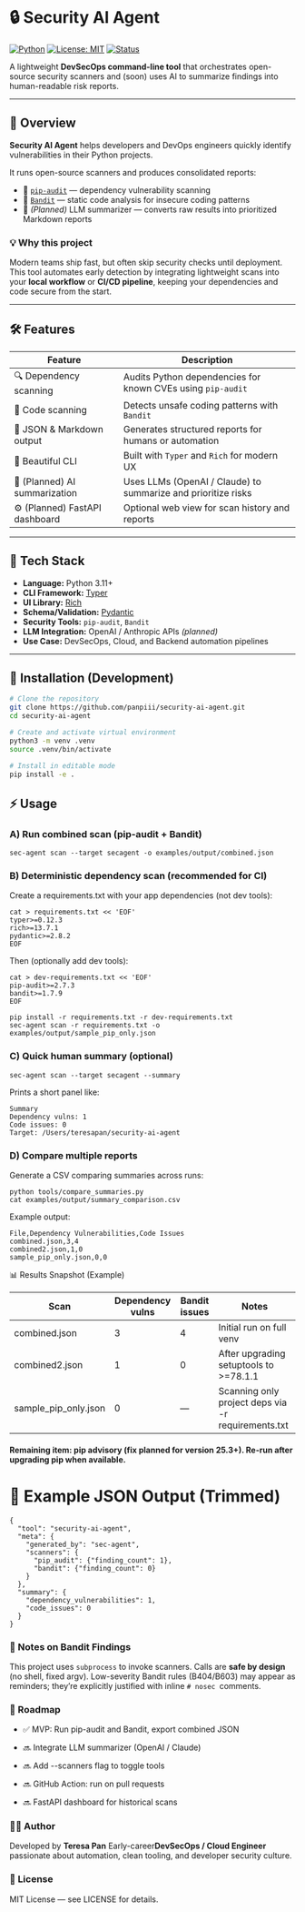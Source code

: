 # 🔒 Security AI Agent

[![Python](https://img.shields.io/badge/python-3.11%2B-blue)]()
[![License: MIT](https://img.shields.io/badge/License-MIT-green.svg)]()
[![Status](https://img.shields.io/badge/status-MVP-orange)]()

A lightweight **DevSecOps command-line tool** that orchestrates open-source security scanners and (soon) uses AI to summarize findings into human-readable risk reports.

---

## 🚀 Overview

**Security AI Agent** helps developers and DevOps engineers quickly identify vulnerabilities in their Python projects.

It runs open-source scanners and produces consolidated reports:
- 🧩 [`pip-audit`](https://pypi.org/project/pip-audit/) — dependency vulnerability scanning  
- 🧱 [`Bandit`](https://pypi.org/project/bandit/) — static code analysis for insecure coding patterns  
- 🤖 *(Planned)* LLM summarizer — converts raw results into prioritized Markdown reports  

### 💡 Why this project
Modern teams ship fast, but often skip security checks until deployment.  
This tool automates early detection by integrating lightweight scans into your **local workflow** or **CI/CD pipeline**, keeping your dependencies and code secure from the start.

---

## 🛠️ Features

| Feature | Description |
|----------|-------------|
| 🔍 Dependency scanning | Audits Python dependencies for known CVEs using `pip-audit` |
| 🧱 Code scanning | Detects unsafe coding patterns with `Bandit` |
| 🧾 JSON & Markdown output | Generates structured reports for humans or automation |
| 🎨 Beautiful CLI | Built with `Typer` and `Rich` for modern UX |
| 🧠 (Planned) AI summarization | Uses LLMs (OpenAI / Claude) to summarize and prioritize risks |
| ⚙️ (Planned) FastAPI dashboard | Optional web view for scan history and reports |

---

## 🧰 Tech Stack

- **Language:** Python 3.11+
- **CLI Framework:** [Typer](https://typer.tiangolo.com/)
- **UI Library:** [Rich](https://github.com/Textualize/rich)
- **Schema/Validation:** [Pydantic](https://docs.pydantic.dev/)
- **Security Tools:** `pip-audit`, `Bandit`
- **LLM Integration:** OpenAI / Anthropic APIs *(planned)*
- **Use Case:** DevSecOps, Cloud, and Backend automation pipelines

---

## 🧪 Installation (Development)

```bash
# Clone the repository
git clone https://github.com/panpiii/security-ai-agent.git
cd security-ai-agent

# Create and activate virtual environment
python3 -m venv .venv
source .venv/bin/activate

# Install in editable mode
pip install -e .
```

## ⚡ Usage
### A) Run combined scan (pip-audit + Bandit)
```
sec-agent scan --target secagent -o examples/output/combined.json
```

### B) Deterministic dependency scan (recommended for CI)

Create a requirements.txt with your app dependencies (not dev tools):

```
cat > requirements.txt << 'EOF'
typer>=0.12.3
rich>=13.7.1
pydantic>=2.8.2
EOF
```


Then (optionally add dev tools):

```
cat > dev-requirements.txt << 'EOF'
pip-audit>=2.7.3
bandit>=1.7.9
EOF

pip install -r requirements.txt -r dev-requirements.txt
sec-agent scan -r requirements.txt -o examples/output/sample_pip_only.json
```

### C) Quick human summary (optional)
```
sec-agent scan --target secagent --summary
```


Prints a short panel like:
```
Summary
Dependency vulns: 1
Code issues: 0
Target: /Users/teresapan/security-ai-agent
```

### D) Compare multiple reports

Generate a CSV comparing summaries across runs:
```
python tools/compare_summaries.py
cat examples/output/summary_comparison.csv
```


Example output:

```
File,Dependency Vulnerabilities,Code Issues
combined.json,3,4
combined2.json,1,0
sample_pip_only.json,0,0
```

📊 Results Snapshot (Example)

|Scan	| Dependency vulns	| Bandit issues |	Notes
|----- | -----| --------|------|
| combined.json	| 3	|4	|Initial run on full venv|
| combined2.json | 1|0	|After upgrading setuptools to >=78.1.1|
| sample_pip_only.json	| 0 | 	—	| Scanning only project deps via -r requirements.txt|

#### Remaining item: pip advisory (fix planned for version 25.3+). Re-run after upgrading pip when available.

# 🧩 Example JSON Output (Trimmed)
```
{
  "tool": "security-ai-agent",
  "meta": {
    "generated_by": "sec-agent",
    "scanners": {
      "pip_audit": {"finding_count": 1},
      "bandit": {"finding_count": 0}
    }
  },
  "summary": {
    "dependency_vulnerabilities": 1,
    "code_issues": 0
  }
}
```

### 🔐 Notes on Bandit Findings

This project uses `subprocess` to invoke scanners.
Calls are **safe by design** (no shell, fixed argv).
Low-severity Bandit rules (B404/B603) may appear as reminders; they’re explicitly justified with inline `# nosec `comments.

### 🧭 Roadmap

* ✅ MVP: Run pip-audit and Bandit, export combined JSON

* 🔜 Integrate LLM summarizer (OpenAI / Claude)

- 🔜 Add --scanners flag to toggle tools

+ 🔜 GitHub Action: run on pull requests

+ 🔜 FastAPI dashboard for historical scans

### 🧑‍💻 Author

Developed by **Teresa Pan**
Early-career**DevSecOps / Cloud Engineer** passionate about automation, clean tooling, and developer security culture.

### 📄 License

MIT License — see LICENSE
 for details.